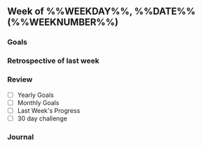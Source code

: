 ## Week of %%WEEKDAY%%, %%DATE%% (%%WEEKNUMBER%%)

### Goals

### Retrospective of last week

### Review
- [ ] Yearly Goals
- [ ] Monthly Goals
- [ ] Last Week's Progress
- [ ] 30 day challenge

### Journal
